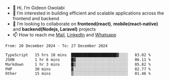 - 👋 Hi, I’m Gideon Owolabi
- 👀 I’m interested in building efficient and scalable applications across the frontend and backend
- 💞️ I’m looking to collaborate on <b>frontend(react)</b>, <b>mobile(react-native)</b> and <b>backend(Nodejs, Laravel)</b> projects
- 📫 How to reach me <a href="mailto:gideoniyin2021@gmail.com">Mail</a>, <a href="https://www.linkedin.com/in/gideon-owolabi-9b667a232/">LinkedIn</a> and <a href="https://wa.me/2348055377085">Whatsapp</a>

<!---
gude1/gude1 is a ✨ special ✨ repository because its `README.md` (this file) appears on your GitHub profile.
You can click the Preview link to take a look at your changes.
--->

<!--START_SECTION:waka-->

```txt
From: 20 December 2024 - To: 27 December 2024

TypeScript   15 hrs 10 mins  ████████████████████▓░░░░   83.02 %
JSON         1 hr 6 mins     █▓░░░░░░░░░░░░░░░░░░░░░░░   06.11 %
Markdown     1 hr 3 mins     █▒░░░░░░░░░░░░░░░░░░░░░░░   05.82 %
PHP          30 mins         ▓░░░░░░░░░░░░░░░░░░░░░░░░   02.77 %
Other        15 mins         ▒░░░░░░░░░░░░░░░░░░░░░░░░   01.46 %
```

<!--END_SECTION:waka-->
